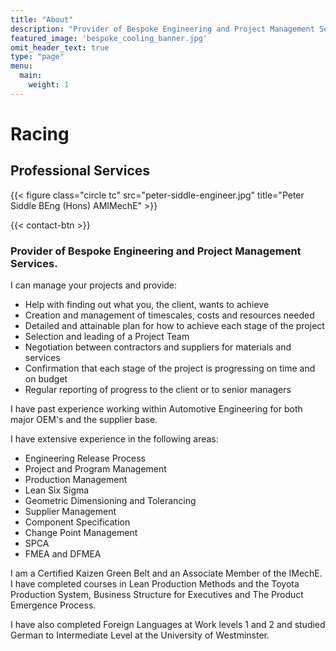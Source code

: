 ```yaml
---
title: "About"
description: "Provider of Bespoke Engineering and Project Management Services."
featured_image: 'bespoke_cooling_banner.jpg'
omit_header_text: true
type: "page"
menu:
  main:
    weight: 1
---
```

# Racing


## Professional Services

{{< figure class="circle tc" src="peter-siddle-engineer.jpg" title="Peter Siddle BEng (Hons) AMIMechE" >}}

{{< contact-btn >}}

### Provider of Bespoke Engineering and Project Management Services.

I can manage your projects and provide:
- Help with finding out what you, the client, wants to achieve
- Creation and management of timescales, costs and resources needed
- Detailed and attainable plan for how to achieve each stage of the project
- Selection and leading of a Project Team
- Negotiation between contractors and suppliers for materials and services
- Confirmation that each stage of the project is progressing on time and on budget
- Regular reporting of progress to the client or to senior managers

I have past experience working within Automotive Engineering for both major OEM's and the supplier base.

I have extensive experience in the following areas:
- Engineering Release Process
- Project and Program Management
- Production Management
- Lean Six Sigma
- Geometric Dimensioning and Tolerancing
- Supplier Management
- Component Specification
- Change Point Management
- SPCA
- FMEA and DFMEA

I am a Certified Kaizen Green Belt and an Associate Member of the IMechE. I have completed courses in Lean Production Methods and the Toyota Production System, Business Structure for Executives and The Product Emergence Process.

I have also completed Foreign Languages at Work levels 1 and 2 and studied German to Intermediate Level at the University of Westminster.
